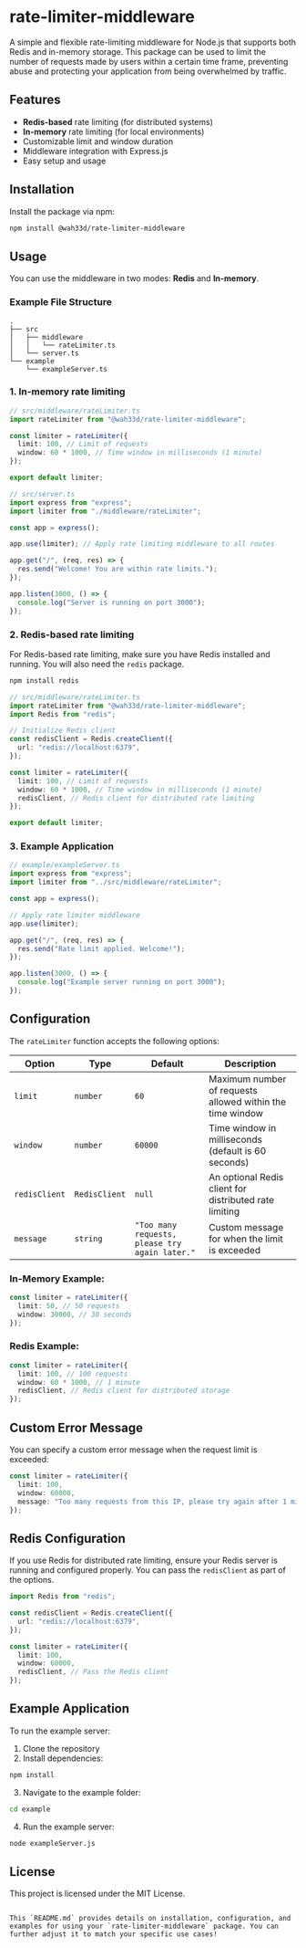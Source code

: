 # rate-limiter-middleware

A simple and flexible rate-limiting middleware for Node.js that supports both Redis and in-memory storage. This package can be used to limit the number of requests made by users within a certain time frame, preventing abuse and protecting your application from being overwhelmed by traffic.

## Features

- **Redis-based** rate limiting (for distributed systems)
- **In-memory** rate limiting (for local environments)
- Customizable limit and window duration
- Middleware integration with Express.js
- Easy setup and usage

## Installation

Install the package via npm:

```bash
npm install @wah33d/rate-limiter-middleware
```

## Usage

You can use the middleware in two modes: **Redis** and **In-memory**.

### Example File Structure

```
.
├── src
│   ├── middleware
│   │   └── rateLimiter.ts
│   └── server.ts
└── example
    └── exampleServer.ts
```

### 1. In-memory rate limiting

```typescript
// src/middleware/rateLimiter.ts
import rateLimiter from "@wah33d/rate-limiter-middleware";

const limiter = rateLimiter({
  limit: 100, // Limit of requests
  window: 60 * 1000, // Time window in milliseconds (1 minute)
});

export default limiter;

// src/server.ts
import express from "express";
import limiter from "./middleware/rateLimiter";

const app = express();

app.use(limiter); // Apply rate limiting middleware to all routes

app.get("/", (req, res) => {
  res.send("Welcome! You are within rate limits.");
});

app.listen(3000, () => {
  console.log("Server is running on port 3000");
});
```

### 2. Redis-based rate limiting

For Redis-based rate limiting, make sure you have Redis installed and running. You will also need the `redis` package.

```bash
npm install redis
```

```typescript
// src/middleware/rateLimiter.ts
import rateLimiter from "@wah33d/rate-limiter-middleware";
import Redis from "redis";

// Initialize Redis client
const redisClient = Redis.createClient({
  url: "redis://localhost:6379",
});

const limiter = rateLimiter({
  limit: 100, // Limit of requests
  window: 60 * 1000, // Time window in milliseconds (1 minute)
  redisClient, // Redis client for distributed rate limiting
});

export default limiter;
```

### 3. Example Application

```typescript
// example/exampleServer.ts
import express from "express";
import limiter from "../src/middleware/rateLimiter";

const app = express();

// Apply rate limiter middleware
app.use(limiter);

app.get("/", (req, res) => {
  res.send("Rate limit applied. Welcome!");
});

app.listen(3000, () => {
  console.log("Example server running on port 3000");
});
```

## Configuration

The `rateLimiter` function accepts the following options:

| Option        | Type          | Default                                        | Description                                               |
| ------------- | ------------- | ---------------------------------------------- | --------------------------------------------------------- |
| `limit`       | `number`      | `60`                                           | Maximum number of requests allowed within the time window |
| `window`      | `number`      | `60000`                                        | Time window in milliseconds (default is 60 seconds)       |
| `redisClient` | `RedisClient` | `null`                                         | An optional Redis client for distributed rate limiting    |
| `message`     | `string`      | `"Too many requests, please try again later."` | Custom message for when the limit is exceeded             |

### In-Memory Example:

```typescript
const limiter = rateLimiter({
  limit: 50, // 50 requests
  window: 30000, // 30 seconds
});
```

### Redis Example:

```typescript
const limiter = rateLimiter({
  limit: 100, // 100 requests
  window: 60 * 1000, // 1 minute
  redisClient, // Redis client for distributed storage
});
```

## Custom Error Message

You can specify a custom error message when the request limit is exceeded:

```typescript
const limiter = rateLimiter({
  limit: 100,
  window: 60000,
  message: "Too many requests from this IP, please try again after 1 minute.",
});
```

## Redis Configuration

If you use Redis for distributed rate limiting, ensure your Redis server is running and configured properly. You can pass the `redisClient` as part of the options.

```typescript
import Redis from "redis";

const redisClient = Redis.createClient({
  url: "redis://localhost:6379",
});

const limiter = rateLimiter({
  limit: 100,
  window: 60000,
  redisClient, // Pass the Redis client
});
```

## Example Application

To run the example server:

1. Clone the repository
2. Install dependencies:

```bash
npm install
```

3. Navigate to the example folder:

```bash
cd example
```

4. Run the example server:

```bash
node exampleServer.js
```

## License

This project is licensed under the MIT License.

```

This `README.md` provides details on installation, configuration, and examples for using your `rate-limiter-middleware` package. You can further adjust it to match your specific use cases!
```
